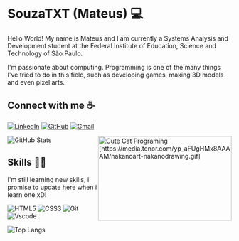 # SouzaTXT (Mateus) 💻

Hello World! My name is Mateus and I am currently a Systems Analysis and Development student at the Federal Institute of Education, Science and Technology of São Paulo.

I'm passionate about computing. Programming is one of the many things I've tried to do in this field, such as developing games, making 3D models and even pixel arts.

## Connect with me ☕
  
[![LinkedIn](https://img.shields.io/badge/LinkedIn-0077B5?style=for-the-badge&logo=linkedin&logoColor=white)](https://www.linkedin.com/in/mateus-fonseca-de-souza-0375a726b/)
[![GitHub](https://img.shields.io/badge/GitHub-100000?style=for-the-badge&logo=github&logoColor=white)](https://github.com/SouzaTXT)
[![Gmail](https://img.shields.io/badge/Gmail-333333?style=for-the-badge&logo=gmail&logoColor=red)](mailto:mateusfonsecasouza41@gmail.com)

![GitHub Stats](https://github-readme-stats.vercel.app/api?username=SouzaTXT&theme=transparent&bg_color=000&border_color=30A3DC&show_icons=true&icon_color=30A3DC&title_color=E94D5F&text_color=FFF)
<img align="right" alt="Cute Cat Programing [https://media.tenor.com/yp_aFUgHMx8AAAAM/nakanoart-nakanodrawing.gif]" height="190" width="300" src="https://media3.giphy.com/media/JIX9t2j0ZTN9S/200w.gif?cid=6c09b95270sfz6234lbgsbgrotn3kivet7jp685taxnbd64q&ep=v1_gifs_search&rid=200w.gif&ct=g">


## Skills 👨‍💻
I'm still learning new skills, i promise to update here when i learn one xD!

![HTML5](https://img.shields.io/badge/HTML5-E34F26?style=for-the-badge&logo=html5&logoColor=white)
![CSS3](https://img.shields.io/badge/CSS3-1572B6?style=for-the-badge&logo=css3&logoColor=white)
![Git](https://img.shields.io/badge/GIT-E44C30?style=for-the-badge&logo=git&logoColor=white)
![Vscode](https://img.shields.io/badge/Vscode-007ACC?style=for-the-badge&logo=visual-studio-code&logoColor=white)

![Top Langs](https://github-readme-stats-git-masterrstaa-rickstaa.vercel.app/api/top-langs/?username=SouzaTXT&layout=compact&bg_color=000&border_color=30A3DC&title_color=E94D5F&text_color=FFF)
